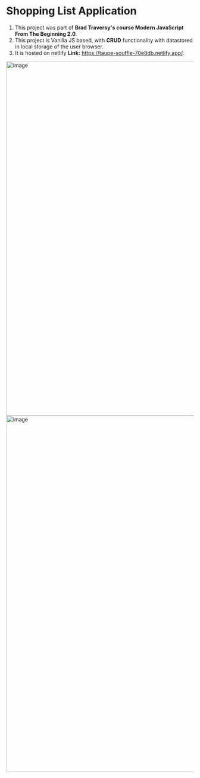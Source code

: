    # Shopping List Application
1. This project was part of **Brad Traversy's course Modern JavaScript From The Beginning 2.0**.
2. This project is Vanilla JS based, with **CRUD** functionality with datastored in local storage of the user browser.
3. It is hosted on netlify **Link:** https://taupe-souffle-70e8db.netlify.app/.
<img width="949" alt="image" src="https://github.com/bittu24kr/Shopping-List/assets/62998552/03bbb7f2-132c-451c-bcfd-f3cb63ae960f">
<img width="955" alt="image" src="https://github.com/bittu24kr/Shopping-List/assets/62998552/4615c23f-2733-4532-b734-2e6a08b19e49">




